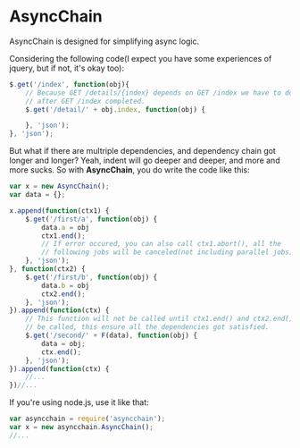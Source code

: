 AsyncChain
==========

AsyncChain is designed for simplifying async logic.

Considering the following code(I expect you have some experiences of jquery,
but if not, it's okay too):
```javascript
$.get('/index', function(obj){
	// Because GET /details/{index} depends on GET /index we have to do this
	// after GET /index completed.
	$.get('/detail/' + obj.index, function(obj) {

	}, 'json');
}, 'json');
```

But what if there are multriple dependencies, and dependency chain got longer
and longer?  Yeah, indent will go deeper and deeper, and more and more sucks.
So with **AsyncChain**, you do write the code like this:

```javascript
var x = new AsyncChain();
var data = {};

x.append(function(ctx1) {
	$.get('/first/a', function(obj) {
		data.a = obj
		ctx1.end();
		// If error occured, you can also call ctx1.abort(), all the
		// following jobs will be canceled(not including parallel jobs)
	}, 'json');
}, function(ctx2) {
	$.get('/first/b', function(obj) {
		data.b = obj
		ctx2.end();
	}, 'json');
}).append(function(ctx) {
	// This function will not be called until ctx1.end() and ctx2.end()
	// be called, this ensure all the dependencies got satisfied.
	$.get('/second/' + F(data), function(obj) {
		data = obj;
		ctx.end();
	}, 'json');
}).append(function(ctx) {
	//...
})//...
```

If you're using node.js, use it like that:

```javascript
var asyncchain = require('asyncchain');
var x = new asyncchain.AsyncChain();
//...
```
